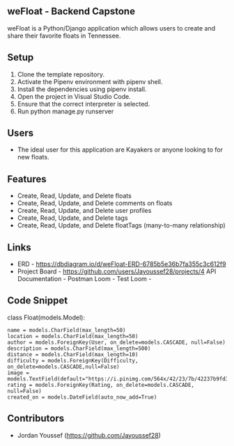 ## weFloat - Backend Capstone
weFloat is a Python/Django application which allows users to create and share their favorite floats in Tennessee. 



## Setup

1. Clone the template repository.
2. Activate the Pipenv environment with pipenv shell.
4. Install the dependencies using pipenv install.
6. Open the project in Visual Studio Code.
7. Ensure that the correct interpreter is selected.
8. Run python manage.py runserver


## Users
- The ideal user for this application are Kayakers or anyone looking to for new floats. 

## Features
- Create, Read, Update, and Delete floats
- Create, Read, Update, and Delete comments on floats
- Create, Read, Update, and Delete user profiles
- Create, Read, Update, and Delete tags 
- Create, Read, Update, and Delete floatTags (many-to-many relationship)
  
## Links
- ERD - https://dbdiagram.io/d/weFloat-ERD-6785b5e36b7fa355c3c612f9
- Project Board - https://github.com/users/Jayoussef28/projects/4
API Documentation -
Postman Loom - 
Test Loom - 

## Code Snippet
class Float(models.Model):

    name = models.CharField(max_length=50)
    location = models.CharField(max_length=50)
    author = models.ForeignKey(User, on_delete=models.CASCADE, null=False)
    description = models.CharField(max_length=500)
    distance = models.CharField(max_length=10) 
    difficulty = models.ForeignKey(Difficulty, on_delete=models.CASCADE,null=False)
    image = models.TextField(default="https://i.pinimg.com/564x/42/23/7b/42237b9fd34b36ad15aca8788f6c9339.jpg")
    rating = models.ForeignKey(Rating, on_delete=models.CASCADE, null=False)
    created_on = models.DateField(auto_now_add=True)
    





## Contributors
- Jordan Youssef (https://github.com/Jayoussef28)
